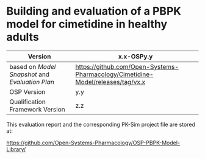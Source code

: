 # Building and evaluation of a PBPK model for cimetidine in healthy adults





| Version                                         | x.x-OSPy.y                                                   |
| ----------------------------------------------- | ------------------------------------------------------------ |
| based on *Model Snapshot* and *Evaluation Plan* | https://github.com/Open-Systems-Pharmacology/Cimetidine-Model/releases/tag/vx.x |
| OSP Version                                     | y.y                                                          |
| Qualification Framework Version                 | z.z                                                          |



This evaluation report and the corresponding PK-Sim project file are stored at:

https://github.com/Open-Systems-Pharmacology/OSP-PBPK-Model-Library/
